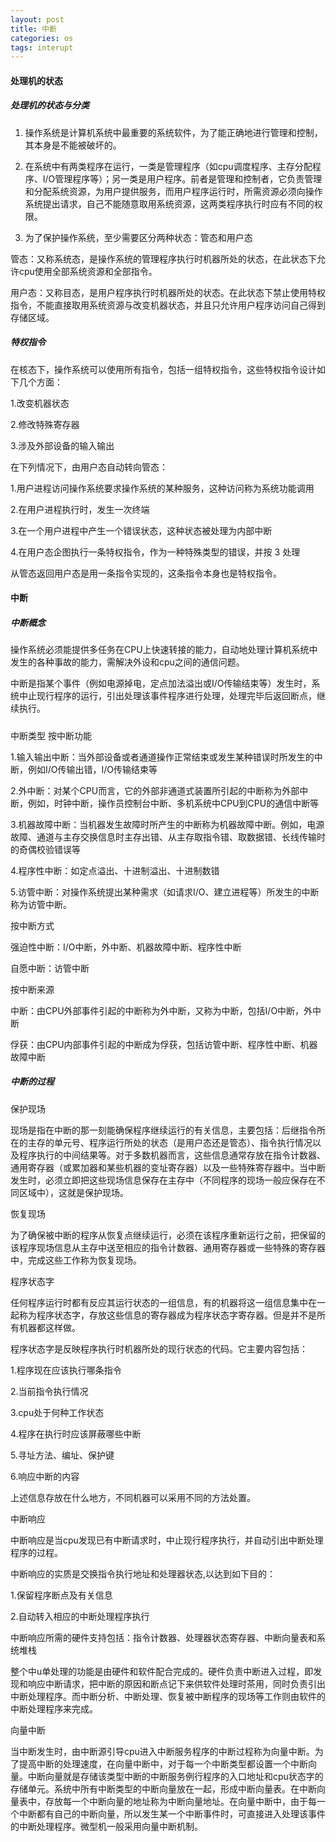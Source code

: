 ```yaml
---
layout: post
title: 中断
categories: os
tags: interupt
---
```


#### 处理机的状态

##### 处理机的状态与分类

1.  操作系统是计算机系统中最重要的系统软件，为了能正确地进行管理和控制，其本身是不能被破坏的。

2.  在系统中有两类程序在运行，一类是管理程序（如cpu调度程序、主存分配程序、I/O管理程序等）；另一类是用户程序。前者是管理和控制者，它负责管理和分配系统资源，为用户提供服务，而用户程序运行时，所需资源必须向操作系统提出请求，自己不能随意取用系统资源，这两类程序执行时应有不同的权限。

3.  为了保护操作系统，至少需要区分两种状态：管态和用户态

管态：又称系统态，是操作系统的管理程序执行时机器所处的状态，在此状态下允许cpu使用全部系统资源和全部指令。

用户态：又称目态，是用户程序执行时机器所处的状态。在此状态下禁止使用特权指令，不能直接取用系统资源与改变机器状态，并且只允许用户程序访问自己得到存储区域。

##### 特权指令
在核态下，操作系统可以使用所有指令，包括一组特权指令，这些特权指令设计如下几个方面：

1.改变机器状态

2.修改特殊寄存器

3.涉及外部设备的输入输出

在下列情况下，由用户态自动转向管态：

1.用户进程访问操作系统要求操作系统的某种服务，这种访问称为系统功能调用

2.在用户进程执行时，发生一次终端

3.在一个用户进程中产生一个错误状态，这种状态被处理为内部中断

4.在用户态企图执行一条特权指令，作为一种特殊类型的错误，并按 3 处理

从管态返回用户态是用一条指令实现的，这条指令本身也是特权指令。

#### 中断
  
##### 中断概念
操作系统必须能提供多任务在CPU上快速转接的能力，自动地处理计算机系统中发生的各种事故的能力，需解决外设和cpu之间的通信问题。

中断是指某个事件（例如电源掉电，定点加法溢出或I/O传输结束等）发生时，系统中止现行程序的运行，引出处理该事件程序进行处理，处理完毕后返回断点，继续执行。

##### 

中断类型
按中断功能

1.输入输出中断：当外部设备或者通道操作正常结束或发生某种错误时所发生的中断，例如I/O传输出错，I/O传输结束等

2.外中断：对某个CPU而言，它的外部非通道式装置所引起的中断称为外部中断，例如，时钟中断，操作员控制台中断、多机系统中CPU到CPU的通信中断等

3.机器故障中断：当机器发生故障时所产生的中断称为机器故障中断。例如，电源故障、通道与主存交换信息时主存出错、从主存取指令错、取数据错、长线传输时的奇偶校验错误等

4.程序性中断：如定点溢出、十进制溢出、十进制数错

5.访管中断：对操作系统提出某种需求（如请求I/O、建立进程等）所发生的中断称为访管中断。

按中断方式

强迫性中断：I/O中断，外中断、机器故障中断、程序性中断

自愿中断：访管中断

按中断来源

中断：由CPU外部事件引起的中断称为外中断，又称为中断，包括I/O中断，外中断

俘获：由CPU内部事件引起的中断成为俘获，包括访管中断、程序性中断、机器故障中断

##### 中断的过程

保护现场

现场是指在中断的那一刻能确保程序继续运行的有关信息，主要包括：后继指令所在的主存的单元号、程序运行所处的状态（是用户态还是管态）、指令执行情况以及程序执行的中间结果等。对于多数机器而言，这些信息通常存放在指令计数器、通用寄存器（或累加器和某些机器的变址寄存器）以及一些特殊寄存器中。当中断发生时，必须立即把这些现场信息保存在主存中（不同程序的现场一般应保存在不同区域中），这就是保护现场。

恢复现场

为了确保被中断的程序从恢复点继续运行，必须在该程序重新运行之前，把保留的该程序现场信息从主存中送至相应的指令计数器、通用寄存器或一些特殊的寄存器中，完成这些工作称为恢复现场。

程序状态字

任何程序运行时都有反应其运行状态的一组信息，有的机器将这一组信息集中在一起称为程序状态字，存放这些信息的寄存器成为程序状态字寄存器。但是并不是所有机器都这样做。

程序状态字是反映程序执行时机器所处的现行状态的代码。它主要内容包括：

1.程序现在应该执行哪条指令

2.当前指令执行情况

3.cpu处于何种工作状态

4.程序在执行时应该屏蔽哪些中断

5.寻址方法、编址、保护键

6.响应中断的内容

上述信息存放在什么地方，不同机器可以采用不同的方法处置。

中断响应

中断响应是当cpu发现已有中断请求时，中止现行程序执行，并自动引出中断处理程序的过程。

中断响应的实质是交换指令执行地址和处理器状态,以达到如下目的：

1.保留程序断点及有关信息

2.自动转入相应的中断处理程序执行

中断响应所需的硬件支持包括：指令计数器、处理器状态寄存器、中断向量表和系统堆栈

整个中u单处理的功能是由硬件和软件配合完成的。硬件负责中断进入过程，即发现和响应中断请求，把中断的原因和断点记下来供软件处理时茶用，同时负责引出中断处理程序。而中断分析、中断处理、恢复被中断程序的现场等工作则由软件的中断处理程序来完成。

向量中断

当中断发生时，由中断源引导cpu进入中断服务程序的中断过程称为向量中断。为了提高中断的处理速度，在向量中断中，对于每一个中断类型都设置一个中断向量。中断向量就是存储该类型中断的中断服务例行程序的入口地址和cpu状态字的存储单元。系统中所有中断类型的中断向量放在一起，形成中断向量表。在中断向量表中，存放每一个中断向量的地址称为中断向量地址。在向量中断中，由于每一个中断都有自己的中断向量，所以发生某一个中断事件时，可直接进入处理该事件的中断处理程序。微型机一般采用向量中断机制。